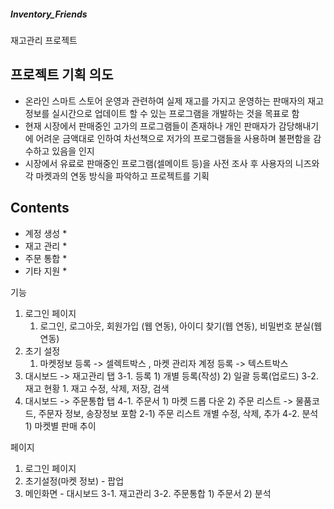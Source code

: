 ##### Inventory_Friends
재고관리 프로젝트

## 프로젝트 기획 의도
* 온라인 스마트 스토어 운영과 관련하여 실제 재고를 가지고 운영하는 판매자의 재고 정보를 실시간으로 업데이트 할 수 있는 프로그램을 개발하는 것을 목표로 함
* 현재 시장에서 판매중인 고가의 프로그램들이 존재하나 개인 판매자가 감당해내기에 어려운 금액대로 인하여 차선책으로 저가의 프로그램들을 사용하며 불편함을 감수하고 있음을 인지
* 시장에서 유료로 판매중인 프로그램(셀메이트 등)을 사전 조사 후 사용자의 니즈와 각 마켓과의 연동 방식을 파악하고 프로젝트를 기획

## Contents
* 계정 생성
    *
* 재고 관리
    * 
* 주문 통합
    * 
* 기타 지원
    *

기능 
1. 로그인 페이지
    1) 로그인, 로그아웃, 회원가입 (웹 연동), 아이디 찾기(웹 연동), 비밀번호 분실(웹 연동)
2. 초기 설정
    1) 마켓정보 등록 -> 셀렉트박스 , 마켓 관리자 계정 등록 -> 텍스트박스
3. 대시보드 -> 재고관리 탭 
    3-1. 등록
        1) 개별 등록(작성)
        2) 일괄 등록(업로드)
    3-2. 재고 현황
        1. 재고 수정, 삭제, 저장, 검색
4. 대시보드 -> 주문통합 탭
    4-1. 주문서
        1) 마켓 드롭 다운
        2) 주문 리스트 -> 물품코드, 주문자 정보, 송장정보 포함
            2-1) 주문 리스트 개별 수정, 삭제, 추가
    4-2. 분석
        1) 마켓별 판매 추이

페이지 
1. 로그인 페이지
2. 초기설정(마켓 정보) - 팝업
3. 메인화면 - 대시보드
    3-1. 재고관리
    3-2. 주문통합
        1) 주문서
        2) 분석
